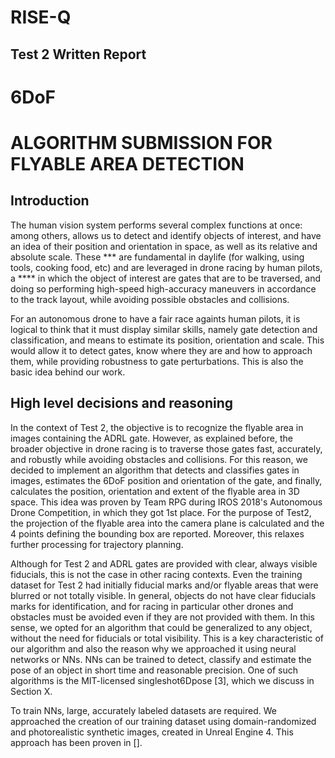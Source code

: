 # RISE-Q
## Test 2 Written Report

# 6DoF 
# ALGORITHM SUBMISSION FOR FLYABLE AREA DETECTION

## Introduction

The human vision system  performs several complex functions at once:  among others, allows us to detect and identify objects of interest, 
and have an idea of their position and orientation in space, as well as its relative and absolute scale. These *** are fundamental
in daylife (for walking, using tools, cooking food, etc) and are leveraged in drone racing by human pilots, a **** in which the object of interest are gates that are to be traversed, and doing so performing high-speed high-accuracy maneuvers in accordance to the track layout, while avoiding possible obstacles and collisions. 

For an autonomous drone to have a fair race againts human pilots, it is logical to think that it must display similar skills, 
namely gate detection and classification, and means to estimate its position, orientation and scale. This would allow it to detect gates, know where they are and how to approach them, while providing robustness to gate perturbations.  This is also the basic idea behind our work.

## High level decisions and reasoning
In the context of Test 2, the objective is to recognize the flyable area in images containing the ADRL gate. However, as explained before, the broader objective in drone racing is to traverse those gates fast, accurately, and robustly while avoiding obstacles and collisions. For this reason, we decided to implement an algorithm that detects and classifies gates in images, estimates the 6DoF position and orientation of the gate, and finally, calculates the position, orientation and extent of the flyable area in 3D space. This idea was proven by Team RPG during  IROS 2018's Autonomous Drone Competition, in which they got 1st place. For the purpose of Test2, the projection of the flyable area into the camera plane is calculated and the 4 points defining the bounding box are reported. Moreover, this relaxes further processing for trajectory planning. 

Although for Test 2 and ADRL gates are provided with clear, always visible fiducials, this is not the case in other racing contexts. Even the training dataset for Test 2 had initially fiducial marks and/or flyable areas that were blurred or not totally visible. In general, objects do not have clear fiducials marks for identification, and for racing in particular other drones and obstacles must be avoided even if they are not provided with them. In this sense, we opted for an algorithm that could be generalized to any object, without the need for fiducials or total visibility. This is a key characteristic of our algorithm and also the reason why we approached it using neural networks or NNs. NNs can be trained to detect, classify and estimate the pose of an object in short time and reasonable precision. One of such algorithms is the MIT-licensed singleshot6Dpose [3], which we discuss in Section X.

To train NNs, large, accurately labeled datasets are required. We approached the creation of our training dataset using domain-randomized and photorealistic synthetic images, created in Unreal Engine 4. This approach has been proven in []. 

## 

